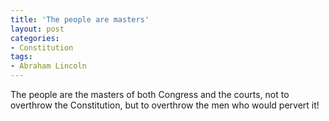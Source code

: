 ```yaml
---
title: 'The people are masters'
layout: post
categories:
- Constitution
tags:
- Abraham Lincoln
---
```


The people are the masters of both Congress and the courts, not to overthrow the Constitution, but to overthrow the men who would pervert it!